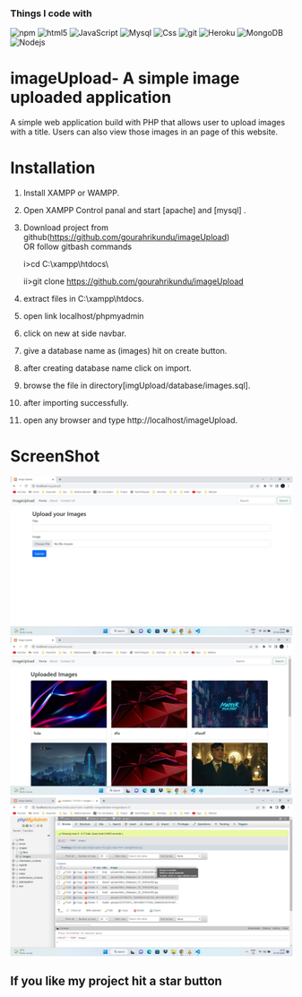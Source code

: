 

<h3>Things I code with</h3>
<p>
  <img alt="npm" src="https://img.shields.io/badge/-NPM-CB3837?style=flat-square&logo=npm&logoColor=white" />
  <img alt="html5" src="https://img.shields.io/badge/-HTML5-E34F26?style=flat-square&logo=html5&logoColor=white" />
  <img alt="JavaScript" src="https://img.shields.io/badge/JavaScript-323330?style=flat-square&logo=javascript&logoColor=F7DF1E" />
  <img alt="Mysql" src="https://img.shields.io/badge/MySQL-00000F?style=flat-square&logo=mysql&logoColor=white" />
  <img alt="Css" src="https://img.shields.io/badge/CSS-239120?&style=flat-square&logo=css3&logoColor=white" />
  <img alt="git" src="https://img.shields.io/badge/-Git-F05032?style=flat-square&logo=git&logoColor=white" />
  <img alt="Heroku" src="https://img.shields.io/badge/-Heroku-430098?style=flat-square&logo=heroku&logoColor=white" />
  <img alt="MongoDB" src="https://img.shields.io/badge/-MongoDB-13aa52?style=flat-square&logo=mongodb&logoColor=white" />
  <img alt="Nodejs" src="https://img.shields.io/badge/-Nodejs-43853d?style=flat-square&logo=Node.js&logoColor=white" />
  
</p>


# imageUpload- A simple image uploaded application
A simple web application build with PHP that allows user to upload images with a title. Users can also view those images in an page of this website.

# Installation

1. Install XAMPP or WAMPP.

2. Open XAMPP Control panal and start [apache] and [mysql] .

3. Download project from github(https://github.com/gourahrikundu/imageUpload)  
    OR follow gitbash commands
    
    i>cd C:\\xampp\htdocs\
    
    ii>git clone https://github.com/gourahrikundu/imageUpload
    
4. extract files in C:\\xampp\htdocs\.

5. open link localhost/phpmyadmin

6. click on new at side navbar.

7. give a database name as (images) hit on create button.

8. after creating database name click on import.

9. browse the file in directory[imgUpload/database/images.sql].

10. after importing successfully.

11. open any browser and type http://localhost/imageUpload.




# ScreenShot
![Image of adduser](https://github.com/gourahrikundu/imageUpload/blob/master/projectSS/1.jpg)  
![Image of adduser](https://github.com/gourahrikundu/imageUpload/blob/master/projectSS/2.jpg)  
![Image of adduser](https://github.com/gourahrikundu/imageUpload/blob/master/projectSS/3.jpg)  


##  If you like my project hit a star button
